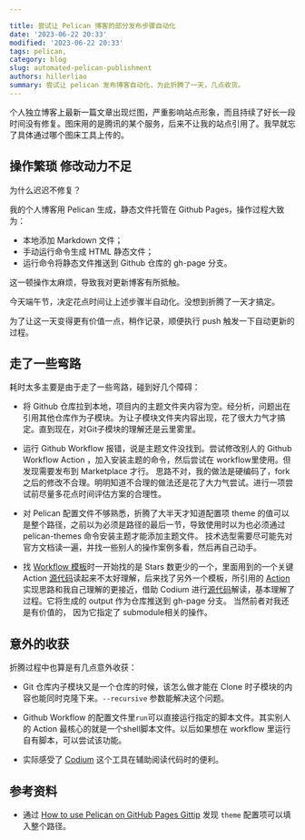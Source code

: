 ```yaml
---

title: 尝试让 Pelican 博客的部分发布步骤自动化
date: '2023-06-22 20:33'
modified: '2023-06-22 20:33'
tags: pelican,
category: blog
slug: automated-pelican-publishment
authors: hillerliao
summary: 尝试让 pelican 发布博客自动化，为此折腾了一天，几点收货。 
---
```


个人独立博客上最新一篇文章出现烂图，严重影响站点形象，而且持续了好长一段时间没有修复。图床用的是腾讯的某个服务，后来不让我的站点引用了。我早就忘了具体通过哪个图床工具上传的。

## 操作繁琐 修改动力不足

为什么迟迟不修复？ 

我的个人博客用 Pelican 生成，静态文件托管在 Github Pages，操作过程大致为：

- 本地添加 Markdown 文件；
- 手动运行命令生成 HTML 静态文件；
- 运行命令将静态文件推送到 Github 仓库的 gh-page 分支。

这一顿操作太麻烦，导致我对更新博客有所抵触。

今天端午节，决定花点时间让上述步骤半自动化。没想到折腾了一天才搞定。

为了让这一天变得更有价值一点，稍作记录，顺便执行 push 触发一下自动更新的过程。

## 走了一些弯路

耗时太多主要是由于走了一些弯路，碰到好几个障碍：

- 将 Github 仓库拉到本地，项目内的主题文件夹内容为空。经分析，问题出在引用其他仓库作为子模块。为让子模块文件夹内容出现，花了很大力气才搞定。直到现在，对Git子模块的理解还是云里雾里。

- 运行 Github Workflow 报错，说是主题文件没找到。尝试修改别人的 Github Workflow Action ，加入安装主题的命令，然后尝试在 workflow里使用。但发现需要发布到 Marketplace 才行。 思路不对，我的做法是硬编码了，fork 之后的修改不合理。明明知道不合理的做法还是花了大力气尝试。进行一项尝试前尽量多花点时间评估方案的合理性。

- 对 Pelican 配置文件不够熟悉，折腾了大半天才知道配置项 theme 的值可以是整个路径，之前以为必须是路径的最后一节，导致使用时以为也必须通过pelican-themes 命令安装主题才能添加主题文件。 技术选型需要尽可能先对官方文档读一遍，并找一些别人的操作案例多看，然后再自己动手。

- 找 [Workflow 模板](https://github.com/rehanhaider/pelican-to-github-pages/tree/main)时一开始找的是 Stars 数更少的一个，里面用到的一个关键 Action [源代码](https://github.com/rehanhaider/pelican-to-github-pages/blob/main/entrypoint.sh)读起来不太好理解，后来找了另外一个模板，所引用的 [Action](https://github.com/marketplace/actions/github-pages-pelican-build-action) 实现思路和我自己理解的更接近，借助 Codium 进行[源代码](https://github.com/nelsonjchen/gh-pages-pelican-action/blob/master/entrypoint.sh)解读，基本理解了过程。它将生成的 output 作为仓库推送到 gh-page 分支。 当然前者对我还是有价值的， 因为它指定了 submodule相关的操作。

## 意外的收获

折腾过程中也算是有几点意外收获：

- Git 仓库内子模块又是一个仓库的时候，该怎么做才能在 Clone 时子模块的内容也能同时克隆下来。`--recursive` 参数能解决这个问题。

- Github Workflow 的配置文件里`run`可以直接运行指定的脚本文件。其实别人的 Action 最核心的就是一个shell脚本文件。以后如果想在 workflow 里运行自有脚本，可以尝试该功能。

- 实际感受了 [Codium](https://www.codium.ai/) 这个工具在辅助阅读代码时的便利。

## 参考资料

- 通过 [How to use Pelican on GitHub Pages Gittip](https://gist.github.com/JosefJezek/6053301)  发现 `theme` 配置项可以填入整个路径。